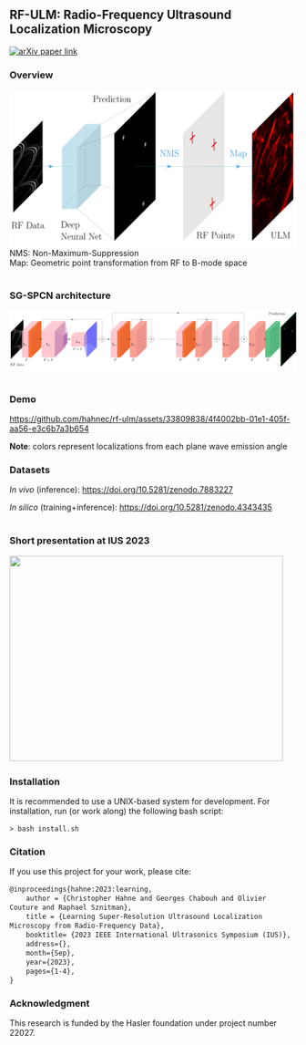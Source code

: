 ## RF-ULM: Radio-Frequency Ultrasound Localization Microscopy

[![arXiv paper link](https://img.shields.io/badge/paper-arXiv:2306.08281-red)](https://arxiv.org/pdf/2310.01545.pdf)

### Overview
<div style="background-color: white;">
<img src="https://github.com/hahnec/rf-ulm/blob/master/docs/rf-ulm_concept.svg" width="500" scale="100%">
</div>
NMS: Non-Maximum-Suppression
<br>
Map: Geometric point transformation from RF to B-mode space
<br>
<br>

### SG-SPCN architecture
<div style="background-color: white;">
<img src="https://github.com/hahnec/rf-ulm/blob/master/docs/rf-ulm_arch.svg" width="780" scale="100%">
</div>
<br>

### Demo
https://github.com/hahnec/rf-ulm/assets/33809838/4f4002bb-01e1-405f-aa56-e3c6b7a3b654

<b>Note</b>: colors represent localizations from each plane wave emission angle

### Datasets

*In vivo* (inference): https://doi.org/10.5281/zenodo.7883227

*In silico* (training+inference): https://doi.org/10.5281/zenodo.4343435
<br>
<br>

### Short presentation at IUS 2023

[<img src="https://img.youtube.com/vi/eJJXnXay-fU/hqdefault.jpg" width="480" height="360"
/>](https://www.youtube.com/embed/eJJXnXay-fU)

### Installation

It is recommended to use a UNIX-based system for development. For installation, run (or work along) the following bash script:

```
> bash install.sh
```

### Citation

If you use this project for your work, please cite:

```
@inproceedings{hahne:2023:learning,
    author = {Christopher Hahne and Georges Chabouh and Olivier Couture and Raphael Sznitman},
    title = {Learning Super-Resolution Ultrasound Localization Microscopy from Radio-Frequency Data},
    booktitle= {2023 IEEE International Ultrasonics Symposium (IUS)},
    address={},
    month={Sep},
    year={2023},
    pages={1-4},
}
```

<!--
```
@misc{rfulm:2023,
      title={RF-ULM: Deep Learning for Radio-Frequency Ultrasound Localization Microscopy}, 
      author={Christopher Hahne and Georges Chabouh and Arthur Chavignon and Olivier Couture and Raphael Sznitman},
      year={2023},
      eprint={},
      archivePrefix={arXiv},
      primaryClass={cs.CV}
}
```
-->

### Acknowledgment

This research is funded by the Hasler foundation under project number 22027.
